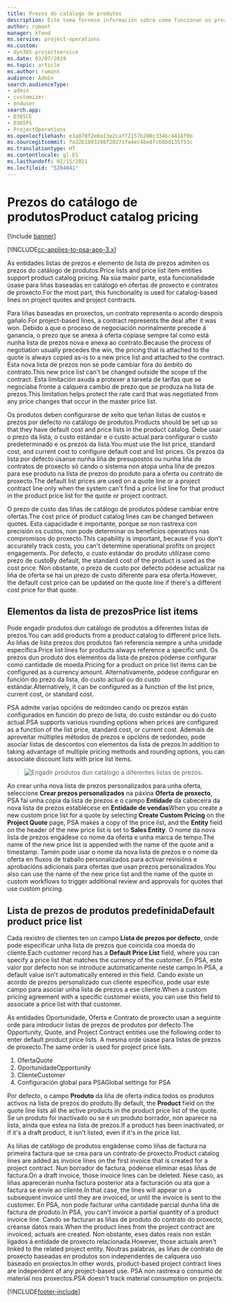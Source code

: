 ```yaml
---
title: Prezos do catálogo de produtos
description: Este tema fornece información sobre como funcionan os prezos do catálogo de produtos en Dynamics 365 Project Service Automation (PSA).
author: rumant
manager: kfend
ms.service: project-operations
ms.custom:
- dyn365-projectservice
ms.date: 03/07/2019
ms.topic: article
ms.author: rumant
audience: Admin
search.audienceType:
- admin
- customizer
- enduser
search.app:
- D365CE
- D365PS
- ProjectOperations
ms.openlocfilehash: e3a070f2e0a13e2caff2157b200c334bc4418f0b
ms.sourcegitcommit: fa32b1893286f20271fa4ec4be8fc68bd135f53c
ms.translationtype: HT
ms.contentlocale: gl-ES
ms.lasthandoff: 02/15/2021
ms.locfileid: "5284041"
---
```

# <a name="product-catalog-pricing"></a><span data-ttu-id="f1e0a-103">Prezos do catálogo de produtos</span><span class="sxs-lookup"><span data-stu-id="f1e0a-103">Product catalog pricing</span></span> 

[!include [banner](../includes/psa-now-project-operations.md)]

[!INCLUDE[cc-applies-to-psa-app-3.x](../includes/cc-applies-to-psa-app-3x.md)]


<span data-ttu-id="f1e0a-104">As entidades listas de prezos e elemento de lista de prezos admiten os prezos do catálogo de produtos.</span><span class="sxs-lookup"><span data-stu-id="f1e0a-104">Price lists and price list item entities support product catalog pricing.</span></span> <span data-ttu-id="f1e0a-105">Na súa maior parte, esta funcionalidade úsase para liñas baseadas en catálogo en ofertas de proxecto e contratos de proxecto.</span><span class="sxs-lookup"><span data-stu-id="f1e0a-105">For the most part, this functionality is used for catalog-based lines on project quotes and project contracts.</span></span>

<span data-ttu-id="f1e0a-106">Para liñas baseadas en proxectos, un contrato representa o acordo despois gañalo.</span><span class="sxs-lookup"><span data-stu-id="f1e0a-106">For project-based lines, a contract represents the deal after it was won.</span></span> <span data-ttu-id="f1e0a-107">Debido a que o proceso de negociación normalmente precede á ganancia, o prezo que se anexa á oferta cópiase sempre tal como está nunha lista de prezos nova e anexa ao contrato.</span><span class="sxs-lookup"><span data-stu-id="f1e0a-107">Because the process of negotiation usually precedes the win, the pricing that is attached to the quote is always copied as-is to a new price list and attached to the contract.</span></span> <span data-ttu-id="f1e0a-108">Esta nova lista de prezos non se pode cambiar fóra do ámbito do contrato.</span><span class="sxs-lookup"><span data-stu-id="f1e0a-108">This new price list can't be changed outside the scope of the contract.</span></span> <span data-ttu-id="f1e0a-109">Esta limitación axuda a protexer a tarxeta de tarifas que se negociaba fronte a calquera cambio de prezo que se produza na lista de prezos.</span><span class="sxs-lookup"><span data-stu-id="f1e0a-109">This limitation helps protect the rate card that was negotiated from any price changes that occur in the master price list.</span></span>

<span data-ttu-id="f1e0a-110">Os produtos deben configurarse de xeito que teñan listas de custos e prezos por defecto no catálogo de produtos.</span><span class="sxs-lookup"><span data-stu-id="f1e0a-110">Products should be set up so that they have default cost and price lists in the product catalog.</span></span> <span data-ttu-id="f1e0a-111">Debe usar o prezo da lista, o custo estándar e o custo actual para configurar o custo predeterminado e os prezos da lista.</span><span class="sxs-lookup"><span data-stu-id="f1e0a-111">You must use the list price, standard cost, and current cost to configure default cost and list prices.</span></span> <span data-ttu-id="f1e0a-112">Os prezos da lista por defecto úsanse nunha liña de presupostos ou nunha liña de contratos de proxecto só cando o sistema non atopa unha liña de prezos para ese produto na lista de prezos do produto para a oferta ou contrato de proxecto.</span><span class="sxs-lookup"><span data-stu-id="f1e0a-112">The default list prices are used on a quote line or a project contract line only when the system can't find a price list line for that product in the product price list for the quote or project contract.</span></span>

<span data-ttu-id="f1e0a-113">O prezo de custo das liñas de catálogo de produtos pódese cambiar entre ofertas.</span><span class="sxs-lookup"><span data-stu-id="f1e0a-113">The cost price of product catalog lines can be changed between quotes.</span></span> <span data-ttu-id="f1e0a-114">Esta capacidade é importante, porque se non rastrexa con precisión os custos, non pode determinar os beneficios operativos nas compromisos do proxecto.</span><span class="sxs-lookup"><span data-stu-id="f1e0a-114">This capability is important, because if you don't accurately track costs, you can't determine operational profits on project engagements.</span></span> <span data-ttu-id="f1e0a-115">Por defecto, o custo estándar do produto utilízase como prezo de custo</span><span class="sxs-lookup"><span data-stu-id="f1e0a-115">By default, the standard cost of the product is used as the cost price.</span></span> <span data-ttu-id="f1e0a-116">Non obstante, o prezo de custo por defecto pódese actualizar na liña de oferta se hai un prezo de custo diferente para esa oferta.</span><span class="sxs-lookup"><span data-stu-id="f1e0a-116">However, the default cost price can be updated on the quote line if there's a different cost price for that quote.</span></span>

## <a name="price-list-items"></a><span data-ttu-id="f1e0a-117">Elementos da lista de prezos</span><span class="sxs-lookup"><span data-stu-id="f1e0a-117">Price list items</span></span>

<span data-ttu-id="f1e0a-118">Pode engadir produtos dun catálogo de produtos a diferentes listas de prezos.</span><span class="sxs-lookup"><span data-stu-id="f1e0a-118">You can add products from a product catalog to different price lists.</span></span> <span data-ttu-id="f1e0a-119">As liñas de lista prezos dos produtos fan referencia sempre a unha unidade específica.</span><span class="sxs-lookup"><span data-stu-id="f1e0a-119">Price list lines for products always reference a specific unit.</span></span> <span data-ttu-id="f1e0a-120">Os prezos dun produto dos elementos da lista de prezos pódense configurar como cantidade de moeda.</span><span class="sxs-lookup"><span data-stu-id="f1e0a-120">Pricing for a product on price list items can be configured as a currency amount.</span></span> <span data-ttu-id="f1e0a-121">Alternativamente, pódese configurar en función do prezo da lista, do custo actual ou do custo estándar.</span><span class="sxs-lookup"><span data-stu-id="f1e0a-121">Alternatively, it can be configured as a function of the list price, current cost, or standard cost.</span></span>

<span data-ttu-id="f1e0a-122">PSA admite varias opcións de redondeo cando os prezos están configurados en función do prezo de lista, do custo estándar ou do custo actual.</span><span class="sxs-lookup"><span data-stu-id="f1e0a-122">PSA supports various rounding options when prices are configured as a function of the list price, standard cost, or current cost.</span></span> <span data-ttu-id="f1e0a-123">Ademais de aproveitar múltiples métodos de prezos e opcións de redondeo, pode asociar listas de descontos con elementos da lista de prezos.</span><span class="sxs-lookup"><span data-stu-id="f1e0a-123">In addition to taking advantage of multiple pricing methods and rounding options, you can associate discount lists with price list items.</span></span> 

> ![Engadir produtos dun catálogo a diferentes listas de prezos.](media/basic-guide-16.png)

<span data-ttu-id="f1e0a-125">Ao crear unha nova lista de prezos personalizados para unha oferta, seleccione **Crear prezos personalizados** na páxina **Oferta de proxecto**, PSA fai unha copia da lista de prezos e o campo **Entidade** da cabeceira da nova lista de prezos establécese en **Entidade de vendas**</span><span class="sxs-lookup"><span data-stu-id="f1e0a-125">When you create a new custom price list for a quote by selecting **Create Custom Pricing** on the **Project Quote** page, PSA makes a copy of the price list, and the **Entity** field on the header of the new price list is set to **Sales Entity**.</span></span> <span data-ttu-id="f1e0a-126">O nome da nova lista de prezos engádese co nome da oferta e unha marca de tempo.</span><span class="sxs-lookup"><span data-stu-id="f1e0a-126">The name of the new price list is appended with the name of the quote and a timestamp.</span></span> <span data-ttu-id="f1e0a-127">Tamén pode usar o nome da nova lista de prezos e o nome da oferta en fluxos de traballo personalizados para activar revisións e aprobacións adicionais para ofertas que usan prezos personalizados.</span><span class="sxs-lookup"><span data-stu-id="f1e0a-127">You also can use the name of the new price list and the name of the quote in custom workflows to trigger additional review and approvals for quotes that use custom pricing.</span></span>

 
## <a name="default-product-price-list"></a><span data-ttu-id="f1e0a-128">Lista de prezos de produtos predefinida</span><span class="sxs-lookup"><span data-stu-id="f1e0a-128">Default product price list</span></span>
<span data-ttu-id="f1e0a-129">Cada rexistro de clientes ten un campo **Lista de prezos por defecto**, onde pode especificar unha lista de prezos que coincida coa moeda do cliente.</span><span class="sxs-lookup"><span data-stu-id="f1e0a-129">Each customer record has a **Default Price List** field, where you can specify a price list that matches the currency of the customer.</span></span> <span data-ttu-id="f1e0a-130">En PSA, este valor por defecto non se introduce automaticamente neste campo.</span><span class="sxs-lookup"><span data-stu-id="f1e0a-130">In PSA, a default value isn't automatically entered in this field.</span></span> <span data-ttu-id="f1e0a-131">Cando existe un acordo de prezos personalizado cun cliente específico, pode usar este campo para asociar unha lista de prezos a ese cliente.</span><span class="sxs-lookup"><span data-stu-id="f1e0a-131">When a custom pricing agreement with a specific customer exists, you can use this field to associate a price list with that customer.</span></span>

<span data-ttu-id="f1e0a-132">As entidades Oportunidade, Oferta e Contrato de proxecto usan a seguinte orde para introducir listas de prezos de produtos por defecto.</span><span class="sxs-lookup"><span data-stu-id="f1e0a-132">The Opportunity, Quote, and Project Contract entities use the following order to enter default product price lists.</span></span> <span data-ttu-id="f1e0a-133">A mesma orde úsase para listas de prezos de proxecto.</span><span class="sxs-lookup"><span data-stu-id="f1e0a-133">The same order is used for project price lists.</span></span>

1.  <span data-ttu-id="f1e0a-134">Oferta</span><span class="sxs-lookup"><span data-stu-id="f1e0a-134">Quote</span></span>
2.  <span data-ttu-id="f1e0a-135">Oportunidade</span><span class="sxs-lookup"><span data-stu-id="f1e0a-135">Opportunity</span></span>
3.  <span data-ttu-id="f1e0a-136">Cliente</span><span class="sxs-lookup"><span data-stu-id="f1e0a-136">Customer</span></span>
4.  <span data-ttu-id="f1e0a-137">Configuración global para PSA</span><span class="sxs-lookup"><span data-stu-id="f1e0a-137">Global settings for PSA</span></span>

<span data-ttu-id="f1e0a-138">Por defecto, o campo **Produto** da liña de oferta indica todos os produtos activos na lista de prezos do produto.</span><span class="sxs-lookup"><span data-stu-id="f1e0a-138">By default, the **Product** field on the quote line lists all the active products in the product price list of the quote.</span></span> <span data-ttu-id="f1e0a-139">Se un produto foi inactivado ou se é un produto borrador, non aparece na lista, aínda que estea na lista de prezos.</span><span class="sxs-lookup"><span data-stu-id="f1e0a-139">If a product has been inactivated, or if it's a draft product, it isn't listed, even if it's in the price list.</span></span> 

<span data-ttu-id="f1e0a-140">As liñas de catálogo de produtos engádense como liñas de factura na primeira factura que se crea para un contrato de proxecto.</span><span class="sxs-lookup"><span data-stu-id="f1e0a-140">Product catalog lines are added as invoice lines on the first invoice that is created for a project contract.</span></span> <span data-ttu-id="f1e0a-141">Nun borrador de factura, pódense eliminar esas liñas de factura.</span><span class="sxs-lookup"><span data-stu-id="f1e0a-141">On a draft invoice, those invoice lines can be deleted.</span></span> <span data-ttu-id="f1e0a-142">Nese caso, as liñas aparecerán nunha factura posterior ata a facturación ou ata que a factura se envíe ao cliente.</span><span class="sxs-lookup"><span data-stu-id="f1e0a-142">In that case, the lines will appear on a subsequent invoice until they are invoiced, or until the invoice is sent to the customer.</span></span> <span data-ttu-id="f1e0a-143">En PSA, non pode facturar unha cantidade parcial dunha liña de factura de produto.</span><span class="sxs-lookup"><span data-stu-id="f1e0a-143">In PSA, you can't invoice a partial quantity of a product invoice line.</span></span> <span data-ttu-id="f1e0a-144">Cando se facturan as liñas de produto do contrato do proxecto, créanse datos reais.</span><span class="sxs-lookup"><span data-stu-id="f1e0a-144">When the product lines from the project contract are invoiced, actuals are created.</span></span> <span data-ttu-id="f1e0a-145">Non obstante, eses datos reais non están ligados á entidade de proxecto relacionada.</span><span class="sxs-lookup"><span data-stu-id="f1e0a-145">However, those actuals aren't linked to the related project entity.</span></span> <span data-ttu-id="f1e0a-146">Noutras palabras, as liñas de contrato de proxecto baseadas en produtos son independentes de calquera uso baseado en proxectos.</span><span class="sxs-lookup"><span data-stu-id="f1e0a-146">In other words, product-based project contract lines are independent of any project-based use.</span></span> <span data-ttu-id="f1e0a-147">PSA non rastrexa o consumo de material nos proxectos.</span><span class="sxs-lookup"><span data-stu-id="f1e0a-147">PSA doesn't track material consumption on projects.</span></span>


[!INCLUDE[footer-include](../includes/footer-banner.md)]